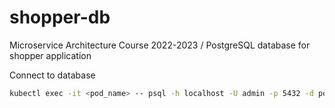 # shopper-db
Microservice Architecture Course 2022-2023 / PostgreSQL database for shopper application

Connect to database

```bash
kubectl exec -it <pod_name> -- psql -h localhost -U admin -p 5432 -d postgres
```
